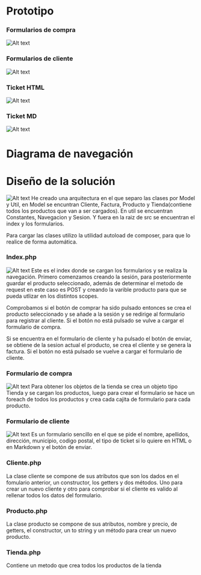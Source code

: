 # Prototipo
### Formularios de compra
![Alt text](img/image.png)
### Formularios de cliente
![Alt text](img/image-1.png)
### Ticket HTML
![Alt text](img/image-2.png)
### Ticket MD
![Alt text](img/image-3.png)
# Diagrama de navegación
# Diseño de la solución
![Alt text](image.png)
He creado una arquitectura en el que separo las clases por Model y Util, en Model se encuntran Cliente, Factura, Producto y Tienda(contiene todos los productos que van a ser cargados). En util se encuentran Constantes, Navegacion y Sesion. Y fuera en la raiz de src se encuentran el index y los formularios.

Para cargar las clases utilizo la utilidad autoload de composer, para que lo realice de forma automática.
### Index.php
![Alt text](image-1.png)
Este es el index donde se cargan los formularios y se realiza la navegación. Primero comenzamos creando la sesión, para posteriormente guardar el producto seleccionado, además de determinar el metodo de request en este caso es POST y creando la varible producto para que se pueda utlizar en los distintos scopes.

Comprobamos si el botón de comprar ha sido pulsado entonces se crea el producto seleccionado y se añade a la sesión y se redirige al formulario para registrar al cliente. Si el botón no está pulsado se vulve a cargar el formulario de compra.

Si se encuentra en el formulario de cliente y ha pulsado el botón de enviar, se obtiene de la sesion actual el producto, se crea el cliente y se genera la factura. Si el botón no está pulsado se vuelve a cargar el formulario de cliente.

### Formulario de compra
![Alt text](image-2.png)
Para obtener los objetos de la tienda se crea un objeto tipo Tienda y se cargan los productos, luego para crear el formulario se hace un foreach de todos los productos y crea cada cajita de formulario para cada producto.
### Formulario de cliente
![Alt text](image-3.png)
Es un formulario sencillo en el que se pide el nombre, apellidos, dirección, municipio, codigo postal, el tipo de ticket si lo quiere en HTML o en Markdown y el botón de enviar.

### Cliente.php
La clase cliente se compone de sus atributos que son los dados en el fomulario anterior, un constructor, los getters y dos métodos. Uno para crear un nuevo cliente y otro para comprobar si el cliente es valido al rellenar todos los datos del formulario.

### Producto.php
La clase producto se compone de sus atributos, nombre y precio, de getters, el constructor, un to string y un método para crear un nuevo producto.

### Tienda.php
Contiene un metodo que crea todos los productos de la tienda

